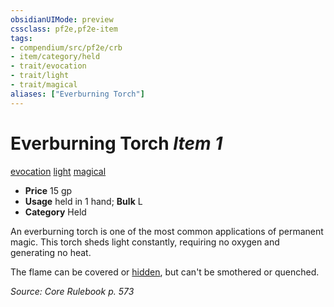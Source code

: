 ```yaml
---
obsidianUIMode: preview
cssclass: pf2e,pf2e-item
tags:
- compendium/src/pf2e/crb
- item/category/held
- trait/evocation
- trait/light
- trait/magical
aliases: ["Everburning Torch"]
---
```

# Everburning Torch *Item 1*  
[evocation](/rules/traits/evocation.md)  [light](/rules/traits/light.md)  [magical](/rules/traits/magical.md)  

- **Price** 15 gp
- **Usage** held in 1 hand; **Bulk** L
- **Category** Held

An everburning torch is one of the most common applications of permanent magic. This torch sheds light constantly, requiring no oxygen and generating no heat.

The flame can be covered or [hidden](/rules/conditions.md#Hidden), but can't be smothered or quenched.

*Source: Core Rulebook p. 573*